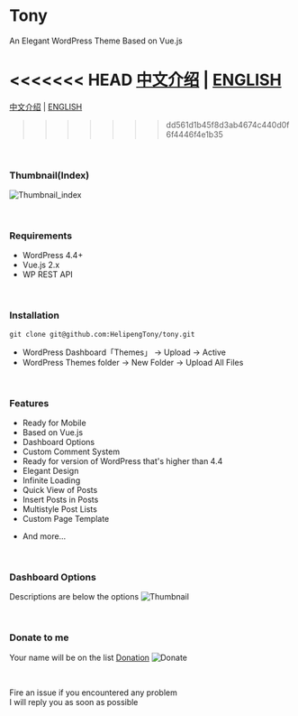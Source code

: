 # Tony
An Elegant WordPress Theme Based on Vue.js
<br/>

<<<<<<< HEAD
[中文介绍](https://github.com/HelipengTony/tony/blob/master/README.md) | [ENGLISH](https://github.com/HelipengTony/tony/blob/master/README.md)
=======
[中文介绍](https://github.com/HelipengTony/tony/blob/master/README.md) | [ENGLISH](https://github.com/HelipengTony/tony/blob/master/README_EN.md)
>>>>>>> dd561d1b45f8d3ab4674c440d0f6f4446f4e1b35

<br/>

### Thumbnail(Index)
![Thumbnail_index](https://i.loli.net/2019/02/18/5c6a81958b193.png)

<br/>

### Requirements
- WordPress 4.4+
- Vue.js 2.x
- WP REST API

<br/>

### Installation
```
git clone git@github.com:HelipengTony/tony.git
```
+ WordPress Dashboard「Themes」 -> Upload -> Active
+ WordPress Themes folder -> New Folder -> Upload All Files


<br/>

### Features
+ Ready for Mobile
+ Based on Vue.js
+ Dashboard Options
+ Custom Comment System
+ Ready for version of WordPress that's higher than 4.4
+ Elegant Design
+ Infinite Loading
+ Quick View of Posts
+ Insert Posts in Posts
+ Multistyle Post Lists
+ Custom Page Template

- And more…


<br/>

### Dashboard Options
Descriptions are below the options
![Thumbnail](https://i.loli.net/2019/02/18/5c6a80530c1b8.png)


<br/>

### Donate to me
Your name will be on the list [Donation](https://www.snapaper.com/donate)
![Donate](https://i.loli.net/2019/02/18/5c6a80afd1e26.png)

<br/>

Fire an issue if you encountered any problem
<br/>
I will reply you as soon as possible


